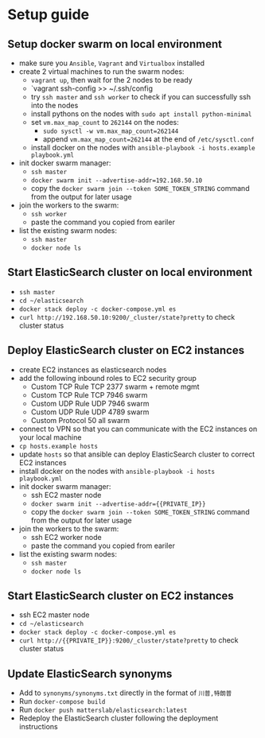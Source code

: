 # Setup guide

## Setup docker swarm on local environment

* make sure you `Ansible`, `Vagrant` and `Virtualbox` installed
* create 2 virtual machines to run the swarm nodes:
  * `vagrant up`, then wait for the 2 nodes to be ready
  * `vagrant ssh-config >> ~/.ssh/config
  * try `ssh master` and `ssh worker` to check if you can successfully ssh into the nodes
  * install pythons on the nodes with `sudo apt install python-minimal`
  * set `vm.max_map_count` to `262144` on the nodes:
    * `sudo sysctl -w vm.max_map_count=262144`
    * append `vm.max_map_count=262144` at the end of `/etc/sysctl.conf`
  * install docker on the nodes with `ansible-playbook -i hosts.example playbook.yml` 
* init docker swarm manager:
  * `ssh master`
  * `docker swarm init --advertise-addr=192.168.50.10`
  * copy the `docker swarm join --token SOME_TOKEN_STRING` command from the output for later usage
* join the workers to the swarm:
  * `ssh worker`
  * paste the command you copied from eariler
* list the existing swarm nodes:
  * `ssh master`
  * `docker node ls` 

## Start ElasticSearch cluster on local environment

* `ssh master`
* `cd ~/elasticsearch`
* `docker stack deploy -c docker-compose.yml es`
* `curl http://192.168.50.10:9200/_cluster/state?pretty` to check cluster status

## Deploy ElasticSearch cluster on EC2 instances

* create EC2 instances as elasticsearch nodes
* add the following inbound roles to EC2 security group
  * Custom TCP Rule	TCP	 2377  swarm + remote mgmt
  * Custom TCP Rule	TCP	 7946	 swarm
  * Custom UDP Rule	UDP	 7946	 swarm
  * Custom UDP Rule	UDP	 4789	 swarm
  * Custom Protocol	50	 all	 swarm
* connect to VPN so that you can communicate with the EC2 instances on your local machine
* `cp hosts.example hosts`
* update `hosts` so that ansible can deploy ElasticSearch cluster to correct EC2 instances
* install docker on the nodes with `ansible-playbook -i hosts playbook.yml` 
* init docker swarm manager:
  * ssh EC2 master node
  * `docker swarm init --advertise-addr={{PRIVATE_IP}}`
  * copy the `docker swarm join --token SOME_TOKEN_STRING` command from the output for later usage
* join the workers to the swarm:
  * ssh EC2 worker node
  * paste the command you copied from eariler
* list the existing swarm nodes:
  * `ssh master`
  * `docker node ls` 

## Start ElasticSearch cluster on EC2 instances

* ssh EC2 master node
* `cd ~/elasticsearch`
* `docker stack deploy -c docker-compose.yml es`
* `curl http://{{PRIVATE_IP}}:9200/_cluster/state?pretty` to check cluster status

## Update ElasticSearch synonyms

* Add to `synonyms/synonyms.txt` directly in the format of `川普,特朗普`
* Run `docker-compose build`
* Run `docker push matterslab/elasticsearch:latest`
* Redeploy the ElasticSearch cluster following the deployment instructions


